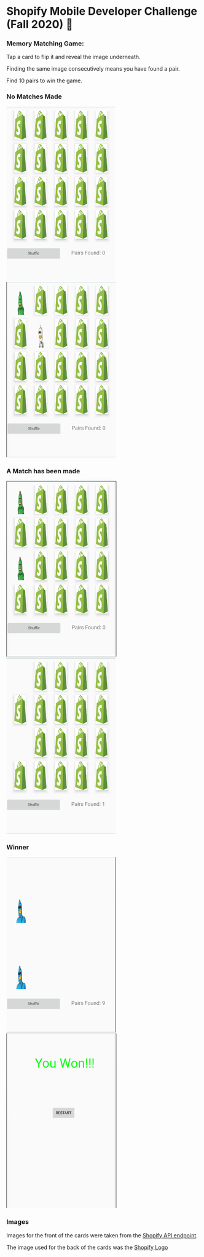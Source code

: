 # Shopify Mobile Developer Challenge (Fall 2020) 🤖

### Memory Matching Game:

Tap a card to flip it and reveal the image underneath.

Finding the same image consecutively means you have found a pair.

Find 10 pairs to win the game.

### No Matches Made

![ScreenShot](https://github.com/hjcas/memory_game/blob/master/Screen%20Shot%202020-05-02%20at%2016.34.49.png)
![ScreenShot](https://github.com/hjcas/memory_game/blob/master/Screen%20Shot%202020-05-02%20at%2016.33.57.png)




### A Match has been made
![ScreenShot](https://github.com/hjcas/memory_game/blob/master/Screen%20Shot%202020-05-02%20at%2016.27.13.png)
![ScreenShot](https://github.com/hjcas/memory_game/blob/master/Screen%20Shot%202020-05-02%20at%2016.27.38.png)

### Winner
![ScreenShot](https://github.com/hjcas/memory_game/blob/master/Screen%20Shot%202020-05-02%20at%2016.40.07.png)
![ScreenShot](https://github.com/hjcas/memory_game/blob/master/Screen%20Shot%202020-05-02%20at%2016.40.32.png)

### Images
Images for the front of the cards were taken from the [Shopify API endpoint](https://shopicruit.myshopify.com/admin/products.json?page=1&access_token=c32313df0d0ef512ca64d5b336a0d7c6).

The image used for the back of the cards was the [Shopify Logo](https://www.google.com/imgres?imgurl=https%3A%2F%2Fwww.stickpng.com%2Fassets%2Fimages%2F58482ec0cef1014c0b5e4a70.png&imgrefurl=https%3A%2F%2Fwww.stickpng.com%2Fimg%2Ficons-logos-emojis%2Ftech-companies%2Fshopify-logo&tbnid=Wg8RV4tuYmyjWM&vet=12ahUKEwjY27DRvpbpAhUND98KHa4YARoQMygAegUIARCAAg..i&docid=Sqs4koMEOO_I0M&w=449&h=512&q=shopify%20logo&client=safari&ved=2ahUKEwjY27DRvpbpAhUND98KHa4YARoQMygAegUIARCAAg)







